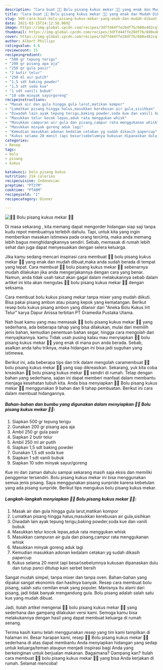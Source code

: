 ```yaml
---
description: "Cara buat 🍌🍌 Bolu pisang kukus mekar 🍌🍌 yang enak dan Mudah Dibuat"
title: "Cara buat 🍌🍌 Bolu pisang kukus mekar 🍌🍌 yang enak dan Mudah Dibuat"
slug: 569-cara-buat-bolu-pisang-kukus-mekar-yang-enak-dan-mudah-dibuat
date: 2021-03-15T14:12:58.069Z
image: https://img-global.cpcdn.com/recipes/3dffd44ffe28df7b/680x482cq70/🍌🍌-bolu-pisang-kukus-mekar-🍌🍌-foto-resep-utama.jpg
thumbnail: https://img-global.cpcdn.com/recipes/3dffd44ffe28df7b/680x482cq70/🍌🍌-bolu-pisang-kukus-mekar-🍌🍌-foto-resep-utama.jpg
cover: https://img-global.cpcdn.com/recipes/3dffd44ffe28df7b/680x482cq70/🍌🍌-bolu-pisang-kukus-mekar-🍌🍌-foto-resep-utama.jpg
author: Albert Phillips
ratingvalue: 4.6
reviewcount: 15
recipeingredient:
- "500 gr tepung terigu"
- "200 gr pisang apa aja"
- "250 gr gula pasir"
- "2 butir telur"
- "250 ml air putih"
- "1,5 sdt baking powder"
- "1,5 sdt soda kue"
- "1 sdt vanili bubuk"
- "10 sdm minyak sayurgoreng"
recipeinstructions:
- "Masak air dan gula hingga gula larut,matikan kompor"
- "Lumatkan pisang hingga halus,masukkan kerebusan air gula,sisihkan"
- "Diwadah lain ayak tepung terigu,baking powder,soda kue dan vanili bubuk"
- "Masukkan telur kocok lepas,aduk rata menggukan whisk"
- "Masukkan campuran air gula dan pisang,campur rata menggukanan whisk"
- "Masukkan minyak goreng aduk lagi"
- "Kemudian masukkan adonan kedalam cetakan yg sudah dikasih papercup"
- "Kukus selama 20 menit (api besar)sebelumnya kukusan dipanaskan dulu dan tutup panci ditutup kain serbet bersih"
categories:
- Resep
tags:
- bolu
- pisang
- kukus

katakunci: bolu pisang kukus 
nutrition: 214 calories
recipecuisine: Indonesian
preptime: "PT27M"
cooktime: "PT48M"
recipeyield: "1"
recipecategory: Dinner

---
```



![🍌🍌 Bolu pisang kukus mekar 🍌🍌](https://img-global.cpcdn.com/recipes/3dffd44ffe28df7b/680x482cq70/🍌🍌-bolu-pisang-kukus-mekar-🍌🍌-foto-resep-utama.jpg)

Di masa  sekarang , kita memang dapat mengorder hidangan siap saji tanpa kudu repot membuatnya terlebih dahulu. Tapi, untuk kita yang ingin memberikan masakan istimewa pada orang tercinta, maka anda memang lebih bagus menghidangkannya sendiri. Sebab, memasak di rumah lebih sehat dan juga dapat menyesuaikan dengan selera keluarga.

Jika kamu sedang mencari inspirasi cara membuat 🍌🍌 bolu pisang kukus mekar 🍌🍌 yang enak dan mudah dibuat,maka anda sudah berada di tempat yang tepat. Cara membuat 🍌🍌 bolu pisang kukus mekar 🍌🍌  sebenarnya mudah dilakukan jika anda mengerjakannya dengan cara yang benar. Namun, anda tidak usah takut akan gagal dalam melakukannya 
sebab dalam artikel ini kita akan mengulas 🍌🍌 bolu pisang kukus mekar 🍌🍌 dengan seksama.  

Cara membuat bolu kukus pisang mekar tanpa mixer yang mudah diikuti. Bisa pakai pisang ambon atau pisang kepok yang kematangan. Berikut resep bolu kukus pisang ambon yang dilansir dari &#34;Aneka Bolu Kukus Irit Telur&#34; karya Dapur Anissa terbitan PT Gramedia Pustaka Utama.

Nah buat kamu yang mau memasak 🍌🍌 bolu pisang kukus mekar 🍌🍌 yang sederhana, ada beberapa tahap yang bisa dilakukan, mulai dari memilih jenis bahan, kemudian penentuan bahan segar, hingga cara mengolah dan menyajikannya. kamu Tidak usah pusing kalau mau menyiapkan 🍌🍌 bolu pisang kukus mekar 🍌🍌 yang enak di mana pun anda berada. Sebab, asalkan anda  tahu triknya, maka hidangan ini bisa jadi suguhan yang istimewa.

Berikut ini, ada beberapa tips dan trik dalam mengolah caramembuat 🍌🍌 bolu pisang kukus mekar 🍌🍌 yang siap dikreasikan. Sekarang, yuk kita coba kreasikan 🍌🍌 bolu pisang kukus mekar 🍌🍌 sendiri di rumah. Tetap dengan bahan yang sederhana, sajian ini dapat memberi manfaat dalam membantu menjaga kesehatan tubuh kita. Anda bisa menyiapkan 🍌🍌 Bolu pisang kukus mekar 🍌🍌 menggunakan 9 bahan dan 8 tahap pembuatan. Berikut ini cara dalam membuat hidangannya.

<!--inarticleads1-->

##### Bahan-bahan dan bumbu yang digunakan dalam menyiapkan 🍌🍌 Bolu pisang kukus mekar 🍌🍌:

1. Siapkan 500 gr tepung terigu
1. Gunakan 200 gr pisang apa aja
1. Ambil 250 gr gula pasir
1. Siapkan 2 butir telur
1. Ambil 250 ml air putih
1. Siapkan 1,5 sdt baking powder
1. Gunakan 1,5 sdt soda kue
1. Siapkan 1 sdt vanili bubuk
1. Siapkan 10 sdm minyak sayur/goreng


Kue ini dari zaman dahulu sampai sekarang masih saja eksis dan memiliki penggemar tersendiri. Bolu pisang kukus mekar ini bisa menggunakan semua jenis pisang. Saya menggunakan pisang sunpride karena kebetulan yang ada pisang sunpride. Berikut tips mengukus bolu pisang kukus mekar. 

<!--inarticleads2-->

##### Langkah-langkah menyiapkan 🍌🍌 Bolu pisang kukus mekar 🍌🍌:

1. Masak air dan gula hingga gula larut,matikan kompor
1. Lumatkan pisang hingga halus,masukkan kerebusan air gula,sisihkan
1. Diwadah lain ayak tepung terigu,baking powder,soda kue dan vanili bubuk
1. Masukkan telur kocok lepas,aduk rata menggukan whisk
1. Masukkan campuran air gula dan pisang,campur rata menggukanan whisk
1. Masukkan minyak goreng aduk lagi
1. Kemudian masukkan adonan kedalam cetakan yg sudah dikasih papercup
1. Kukus selama 20 menit (api besar)sebelumnya kukusan dipanaskan dulu dan tutup panci ditutup kain serbet bersih


Sangat mudah simpel, tanpa mixer dan tanpa oven. Bahan-bahan yang dipakai sangat ekonomis dan hasilnya banyak. Resep cara membuat bolu pisang, salah satu cemilan enak yang populer. Manisnya itu alami dari pisang, jadi tidak banyak mengandung gula. Bolu pisang adalah salah satu kue yang mudah dibuat. 

Jadi, itulah artikel mengenai  🍌🍌 bolu pisang kukus mekar 🍌🍌  yang sederhana dan gampang dilakukan versi kami. Semoga kamu bisa melakukannya dengan hasil yang dapat membuat keluarga di rumah senang. 

Terima kasih kamu telah menggunakan resep yang tim kami tampilkan di halaman ini. Besar harapan kami, resep  🍌🍌 Bolu pisang kukus mekar 🍌🍌 sederhana di atas dapat membantu Anda menyiapkan hidangan yang sedap untuk keluarga/teman ataupun menjadi inspirasi bagi Anda yang berkeinginan untuk berjualan makanan. Bagaimana? Gampang kan? Itulah cara membuat 🍌🍌 bolu pisang kukus mekar 🍌🍌 yang bisa Anda kerjakan di rumah. Selamat mencoba!

